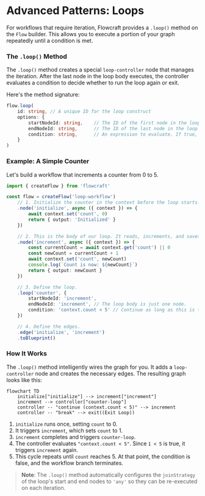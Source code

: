 # Advanced Patterns: Loops

For workflows that require iteration, Flowcraft provides a `.loop()` method on the `Flow` builder. This allows you to execute a portion of your graph repeatedly until a condition is met.

### The `.loop()` Method

The `.loop()` method creates a special `loop-controller` node that manages the iteration. After the last node in the loop body executes, the controller evaluates a condition to decide whether to run the loop again or exit.

Here's the method signature:
```typescript
flow.loop(
	id: string, // A unique ID for the loop construct
	options: {
		startNodeId: string,	// The ID of the first node in the loop body
		endNodeId: string,		// The ID of the last node in the loop body
		condition: string,		// An expression to evaluate. If true, the loop continues.
	}
)
```

### Example: A Simple Counter

Let's build a workflow that increments a counter from 0 to 5.

```typescript
import { createFlow } from 'flowcraft'

const flow = createFlow('loop-workflow')
	// 1. Initialize the counter in the context before the loop starts.
	.node('initialize', async ({ context }) => {
		await context.set('count', 0)
		return { output: 'Initialized' }
	})

	// 2. This is the body of our loop. It reads, increments, and saves the counter.
	.node('increment', async ({ context }) => {
		const currentCount = await context.get('count') || 0
		const newCount = currentCount + 1
		await context.set('count', newCount)
		console.log(`Count is now: ${newCount}`)
		return { output: newCount }
	})

	// 3. Define the loop.
	.loop('counter', {
		startNodeId: 'increment',
		endNodeId: 'increment', // The loop body is just one node.
		condition: 'context.count < 5' // Continue as long as this is true.
	})

	// 4. Define the edges.
	.edge('initialize', 'increment')
	.toBlueprint()
```

### How It Works

The `.loop()` method intelligently wires the graph for you. It adds a `loop-controller` node and creates the necessary edges. The resulting graph looks like this:

```mermaid
flowchart TD
	initialize["initialize"] --> increment["increment"]
	increment --> controller["counter-loop"]
	controller -- "continue (context.count < 5)" --> increment
	controller -- "break" --> exit((Exit Loop))
```

1.  `initialize` runs once, setting `count` to 0.
2.  It triggers `increment`, which sets `count` to 1.
3.  `increment` completes and triggers `counter-loop`.
4.  The controller evaluates `"context.count < 5"`. Since `1 < 5` is true, it triggers `increment` again.
5.  This cycle repeats until `count` reaches 5. At that point, the condition is false, and the workflow branch terminates.

> **Note**: The `.loop()` method automatically configures the `joinStrategy` of the loop's start and end nodes to `'any'` so they can be re-executed on each iteration.
